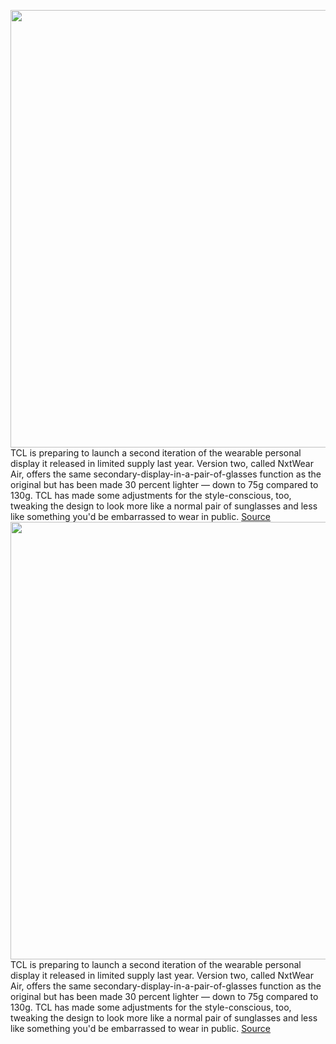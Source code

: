 <img src='https://cdn.vox-cdn.com/thumbor/HUu5J1SxboyIHrBXA6p9kTSKGBY=/0x0:1920x1080/1200x800/filters:focal(807x387:1113x693)/cdn.vox-cdn.com/uploads/chorus_image/image/70345522/__13.0.png' width='700px' /><br/>
TCL is preparing to launch a second iteration of the wearable personal display it released in limited supply last year. Version two, called NxtWear Air, offers the same secondary-display-in-a-pair-of-glasses function as the original but has been made 30 percent lighter — down to 75g compared to 130g. TCL has made some adjustments for the style-conscious, too, tweaking the design to look more like a normal pair of sunglasses and less like something you'd be embarrassed to wear in public.
<a href='https://www.theverge.com/2022/1/4/22857605/tcl-nxtwear-air-wearable-display-glasses'> Source <a/><img src='https://cdn.vox-cdn.com/thumbor/HUu5J1SxboyIHrBXA6p9kTSKGBY=/0x0:1920x1080/1200x800/filters:focal(807x387:1113x693)/cdn.vox-cdn.com/uploads/chorus_image/image/70345522/__13.0.png' width='700px' /><br/>
TCL is preparing to launch a second iteration of the wearable personal display it released in limited supply last year. Version two, called NxtWear Air, offers the same secondary-display-in-a-pair-of-glasses function as the original but has been made 30 percent lighter — down to 75g compared to 130g. TCL has made some adjustments for the style-conscious, too, tweaking the design to look more like a normal pair of sunglasses and less like something you'd be embarrassed to wear in public.
<a href='https://www.theverge.com/2022/1/4/22857605/tcl-nxtwear-air-wearable-display-glasses'> Source <a/>